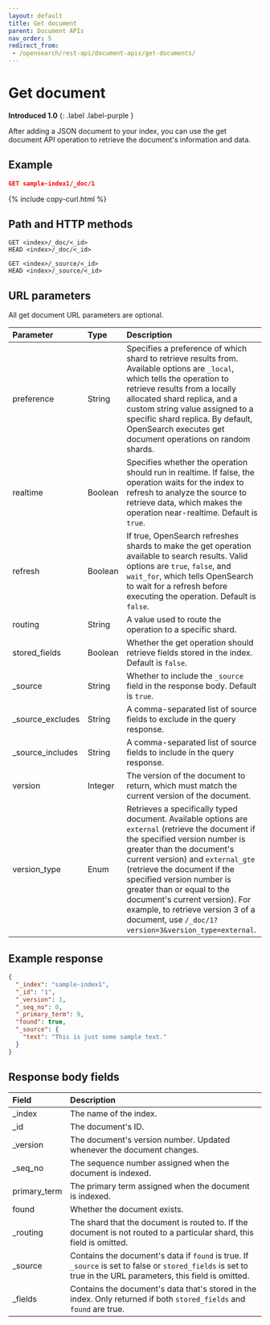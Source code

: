 ```yaml
---
layout: default
title: Get document
parent: Document APIs
nav_order: 5
redirect_from: 
 - /opensearch/rest-api/document-apis/get-documents/
---
```


# Get document
**Introduced 1.0**
{: .label .label-purple }

After adding a JSON document to your index, you can use the get document API operation to retrieve the document's information and data.

## Example

```json
GET sample-index1/_doc/1
```
{% include copy-curl.html %}

## Path and HTTP methods

```
GET <index>/_doc/<_id>
HEAD <index>/_doc/<_id>
```
```
GET <index>/_source/<_id>
HEAD <index>/_source/<_id>
```

## URL parameters

All get document URL parameters are optional.

Parameter | Type | Description
:--- | :--- | :---
preference | String | Specifies a preference of which shard to retrieve results from. Available options are `_local`, which tells the operation to retrieve results from a locally allocated shard replica, and a custom string value assigned to a specific shard replica. By default, OpenSearch executes get document operations on random shards.
realtime | Boolean | Specifies whether the operation should run in realtime. If false, the operation waits for the index to refresh to analyze the source to retrieve data, which makes the operation near-realtime. Default is `true`.
refresh | Boolean | If true, OpenSearch refreshes shards to make the get operation available to search results. Valid options are `true`, `false`, and `wait_for`, which tells OpenSearch to wait for a refresh before executing the operation. Default is `false`.
routing | String | A value used to route the operation to a specific shard.
stored_fields | Boolean | Whether the get operation should retrieve fields stored in the index. Default is `false`.
_source | String | Whether to include the `_source` field in the response body. Default is `true`.
_source_excludes | String | A comma-separated list of source fields to exclude in the query response.
_source_includes | String | A comma-separated list of source fields to include in the query response.
version | Integer | The version of the document to return, which must match the current version of the document.
version_type | Enum | Retrieves a specifically typed document. Available options are `external` (retrieve the document if the specified version number is greater than the document's current version) and `external_gte` (retrieve the document if the specified version number is greater than or equal to the document's current version). For example, to retrieve version 3 of a document, use `/_doc/1?version=3&version_type=external`.


## Example response
```json
{
  "_index": "sample-index1",
  "_id": "1",
  "_version": 1,
  "_seq_no": 0,
  "_primary_term": 9,
  "found": true,
  "_source": {
    "text": "This is just some sample text."
  }
}
```

## Response body fields

Field | Description
:--- | :---
_index | The name of the index.
_id | The document's ID.
_version | The document's version number. Updated whenever the document changes.
_seq_no | The sequence number assigned when the document is indexed.
primary_term | The primary term assigned when the document is indexed.
found | Whether the document exists.
_routing | The shard that the document is routed to. If the document is not routed to a particular shard, this field is omitted.
_source | Contains the document's data if `found` is true. If `_source` is set to false or `stored_fields` is set to true in the URL parameters, this field is omitted.
_fields | Contains the document's data that's stored in the index. Only returned if both `stored_fields` and `found` are true.
